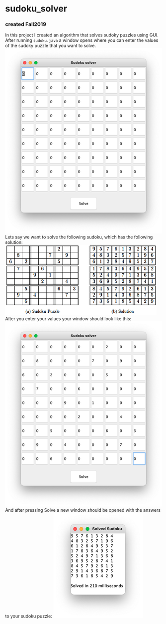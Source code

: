 # sudoku_solver
### created Fall2019

In this project I created an algorithm that solves sudoky puzzles using GUI.
After running `sudoku.java` a window opens where you can enter the values of the sudoky puzzle that you want to solve.
<img src=pics/enter.jpg />
Lets say we want to solve the following sudoku, which has the following solution:
<img src=pics/example.png />
After you enter your values your window should look like this:
<img src=pics/entered.jpg />
And after pressing Solve a new window should be opened with the answers to your sudoku puzzle:
<img src=pics/solved.jpg />
